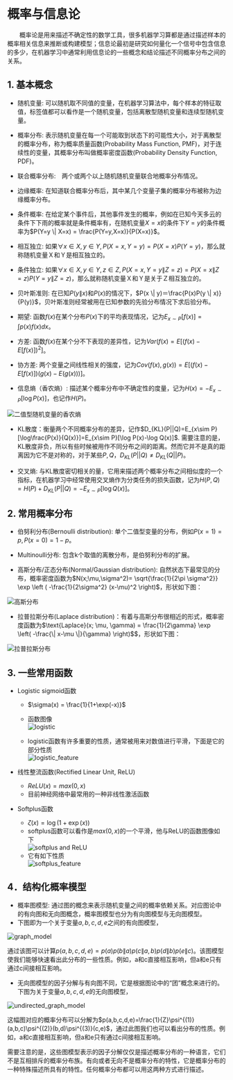 # 概率与信息论

&emsp;&emsp;概率论是用来描述不确定性的数学工具，很多机器学习算都是通过描述样本的概率相关信息来推断或构建模型；信息论最初是研究如何量化一个信号中包含信息的多少，在机器学习中通常利用信息论的一些概念和结论描述不同概率分布之间的关系。

## 1. 基本概念

+ 随机变量: 可以随机取不同值的变量，在机器学习算法中，每个样本的特征取值，标签值都可以看作是一个随机变量，包括离散型随机变量和连续型随机变量。

+ 概率分布: 表示随机变量在每一个可能取到状态下的可能性大小，对于离散型的概率分布，称为概率质量函数(Probability Mass Function, PMF)，对于连续性的变量，其概率分布叫做概率密度函数(Probability Density Function, PDF)。

+ 联合概率分布:　两个或两个以上随机随机变量联合地概率分布情况。

+ 边缘概率: 在知道联合概率分布后，其中某几个变量子集的概率分布被称为边缘概率分布。

+ 条件概率: 在给定某个事件后，其他事件发生的概率，例如在已知今天多云的条件下下雨的概率就是条件概率有，在随机变量$X=x$的条件下$Y=y$的条件概率为$P(Y=y \| X=x) = \frac{P(Y=y,X=x)}{P(X=x)}$。

+ 相互独立: 如果$\forall x \in X, y \in Y, P(X=x,Y=y) = P(X=x)P(Y=y)$，那么就称随机变量Ｘ和Ｙ是相互独立的。

+ 条件独立: 如果$\forall x \in X, y \in Y, z \in Z, P(X=x,Y=y \| Z=z) = P(X=x \| Z=z)P(Y=y \| Z=z)$，那么就称随机变量Ｘ和Ｙ是关于Ｚ相互独立的。

+ 贝叶斯准则: 在已知$P(y \| x)$和$P(x)$的情况下，$P(x \| y)＝\frac{P(x)P(y \| x)}{P(y)}$，贝叶斯准则经常被用在已知参数的先验分布情况下求后验分布。

+ 期望: 函数$f(x)$在某个分布$P(x)$下的平均表现情况，记为$E_{x \sim P}[f(x)]=\int{p(x)f(x)dx}$。

+ 方差: 函数$f(x)$在某个分不下表现的差异性，记为$Var(f(x)=E[(f(x)-E[f(x)])^2]$。

+ 协方差: 两个变量之间线性相关的强度，记为$Cov(f(x),g(x))= E[(f(x)-E[f(x)])(g(x)-E(g(x)))]$。

+ 信息熵（香农熵）: 描述某个概率分布中不确定性的度量，记为$H(x)= -E_{x \sim P}[\log P(x)]$，也记作$H(P)$。

![二值型随机变量的香农熵](img/shannon_entropy.png)

+ KL散度：衡量两个不同概率分布的差异，记作$D_{KL}(P||Q)=E_{x\sim P}[\log\frac{P(x)}{Q(x)}]=E_{x\sim P}[\log P(x)-\log Q(x)]$. 需要注意的是，KL散度非负，所以有些时候被用作不同分布之间的距离。然而它并不是真的距离因为它不是对称的，对于某些$P,Q$，$D_{KL}(P||Q)\neq D_{KL}(Q||P)$。

+ 交叉熵: 与KL散度密切相关的量，它用来描述两个概率分布之间相似度的一个指标，在机器学习中经常使用交叉熵作为分类任务的损失函数，记为$H(P,Q)=H(P)+D_{KL}(P||Q)=-E_{x \sim P}[\log Q(x)]$。

## 2. 常用概率分布

+ 伯努利分布(Bernoulli distribution): 单个二值型变量的分布，例如$P(x=1)=p,P(x=0)=1-p$。

+ Multinoulli分布: 包含k个取值的离散分布，是伯努利分布的扩展。

+ 高斯分布/正态分布(Normal/Gaussian distribution): 自然状态下最常见的分布，概率密度函数为$N(x;\mu,\sigma^2)= \sqrt{\frac{1}{2\pi \sigma^2}} \exp \left ( -\frac{1}{2\sigma^2} (x-\mu)^2 \right)$，形状如下图：

![高斯分布](img/normal_dist.png)

+ 拉普拉斯分布(Laplace distribution)：有着与高斯分布很相近的形式，概率密度函数为$\text{Laplace}(x; \mu, \gamma) = \frac{1}{2\gamma} \exp \left( -\frac{\| x-\mu \|}{\gamma}  \right)$$，形状如下图：

![拉普拉斯分布](img/laplace_dist.png)

## 3. 一些常用函数

+ Logistic sigmoid函数
  + $\sigma(x) = \frac{1}{1+\exp(-x)}$
  + 函数图像<br>
  ![logistic](img/logistic_curve.png)

  + logistic函数有许多重要的性质，通常被用来对数值进行平滑，下面是它的部分性质<br>
  ![logistic_feature](img/logistic_feature.png)

+ 线性整流函数(Rectified Linear Unit, ReLU)
  + $ReLU(x) = max(0,x)$
  + 目前神经网络中最常用的一种非线性激活函数

+ Softplus函数
  + $\zeta(x) = \log(1+\exp(x))$
  + softplus函数可以看作是$max(0,x)$的一个平滑，他与ReLU的函数图像如下<br>
    ![softplus and ReLU](img/softplus_and_relu.png)
  + 它有如下性质<br>
    ![softplus_feature](img/softplus_feature.png)

## 4．结构化概率模型

+ 概率图模型: 通过图的概念来表示随机变量之间的概率依赖关系。对应图论中的有向图和无向图概念，概率图模型也分为有向图模型与无向图模型。
+ 下图即为一个关于变量$a,b,c,d,e$之间的有向图模型，

![graph_model](img/graph_model.png)

通过该图可以计算$p(a,b,c,d,e)=p(a)p(b \| a)p(c \| a,b)p(d \| b)p(e \| c)$。该图模型使我们能够快速看出此分布的一些性质。例如，a和c直接相互影响，但a和e只有通过c间接相互影响。

+ 无向图模型的因子分解与有向图不同，它是根据图论中的“团”概念来进行的。下图为关于变量$a,b,c,d,e$的无向图模型，

![undirected_graph_model](img/undirected_graph_model.png)

这幅图对应的概率分布可以分解为$p(a,b,c,d,e)=\frac{1}{Z}\psi^{(1)}(a,b,c)\psi^{(2)}(b,d)\psi^{(3)}(c,e)$，通过此图我们也可以看出分布的性质。例如，a和c直接相互影响，但a和e只有通过c间接相互影响。

需要注意的是，这些图模型表示的因子分解仅仅是描述概率分布的一种语言，它们不是互相排斥的概率分布族。有向或者无向不是概率分布的特性，它是概率分布的一种特殊描述所具有的特性。任何概率分布都可以用这两种方式进行描述。
